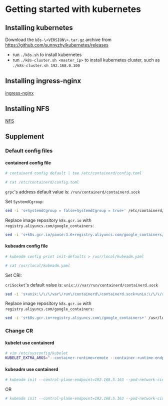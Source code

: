 # Getting started with kubernetes

## Installing kubernetes

Download the ```k8s-\<VERSION\>.tar.gz``` archive from https://github.com/sunnyzhy/kubernetes/releases
  
- run ```./k8s.sh``` to install kubernetes
- run ```./k8s-cluster.sh <master_ip>``` to install kubernetes cluster, such as ```./k8s-cluster.sh 192.168.0.100```

## Installing ingress-nginx

[ingress-nginx](./ingress-nginx%E5%AE%89%E8%A3%85.md 'ingress-nginx')

## Installing NFS

[NFS](./%E5%8A%A8%E6%80%81NFS-helm.md 'NFS')

## Supplement

### Default config files

#### containerd config file

```bash
# containerd config default | tee /etc/containerd/config.toml

# cat /etc/containerd/config.toml
```

```grpc```'s  address default value is: ```/run/containerd/containerd.sock```

Set ```SystemdCgroup```:

```bash
sed -i 's+SystemdCgroup = false+SystemdCgroup = true+' /etc/containerd/config.toml
```

Replace image repository ```k8s.gcr.io``` with ```registry.aliyuncs.com/google_containers```:

```bash
sed -i 's+k8s.gcr.io/pause:3.6+registry.aliyuncs.com/google_containers/pause:3.6+' /etc/containerd/config.toml
```

#### kubeadm config file

```bash
# kubeadm config print init-defaults > /usr/local/kubeadm.yaml

# cat /usr/local/kubeadm.yaml
```

Set CRI:

```criSocket```'s default value is: ```unix:///var/run/containerd/containerd.sock```

```bash
sed -i 's+unix:\/\/\/var\/run\/containerd\/containerd.sock+unix:\/\/\/run\/containerd\/containerd.sock+' /usr/local/kubeadm.yaml
```

Replace image repository ```k8s.gcr.io``` with ```registry.aliyuncs.com/google_containers```:

```bash
sed -i 's+k8s.gcr.io+registry.aliyuncs.com\/google_containers+' /usr/local/kubeadm.yaml
```

### Change CR

#### kubelet use containerd

```bash
# vim /etc/sysconfig/kubelet
KUBELET_EXTRA_ARGS="--container-runtime=remote --container-runtime-endpoint=unix:///run/containerd/containerd.sock --pod-infra-container-image=registry.aliyuncs.com/google_containers/pause:3.7"
```

#### kubeadm use containerd

```bash
# kubeadm init --control-plane-endpoint=192.168.5.163 --pod-network-cidr=10.244.0.0/16 --cri-socket=unix:///run/containerd/containerd.sock --image-repository registry.aliyuncs.com/google_containers
```

OR

```bash
# kubeadm init --control-plane-endpoint=192.168.5.163 --pod-network-cidr=10.244.0.0/16 --config=/usr/local/kubeadm.yaml
```

